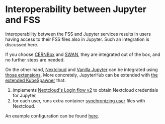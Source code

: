 # Interoperability between Jupyter and FSS

Interoperability between the FSS and Jupyter services
results in users having access to their FSS files also in Jupyter.
Such an integration is discussed here.

If you choose [CERNBox](../fss_cernbox.md) and [SWAN](../jupyter_swan.md),
they are integrated out of the box, and no further steps are needed.

On the other hand,
[Nextcloud](../fss_nextcloud.md) and [Vanilla Jupyter](../jupyter_vanilla.md)
can be integrated using [those extensions](https://github.com/sciencemesh/filesystem-for-jupyter).
More concretely, JupyterHub can be extended with
[the extended KubeSpawner](https://github.com/sciencemesh/filesystem-for-jupyter/tree/master/authorization/login-flow-v2)
that:

1. implements [Nextcloud's Login flow v2](https://docs.nextcloud.com/server/latest/developer_manual/client_apis/LoginFlow/index.html#login-flow-v2)
to obtain Nextcloud credentials for Jupyter,
2. for each user, runs extra container
[synchronizing user](https://github.com/sciencemesh/filesystem-for-jupyter/tree/master/sync) files with Nextcloud.

An example configuration can be found [here](https://github.com/sciencemesh/filesystem-for-jupyter/tree/master/examples/z2jh-sync).
